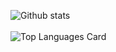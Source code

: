 
![Github stats](https://github-readme-stats.vercel.app/api?username=tszwong&theme=cobalt2&show_icons=true&count_private=true)
<br/><br/>
![Top Languages Card](https://github-readme-stats.vercel.app/api/top-langs/?username=tszwong&layout=compact)
